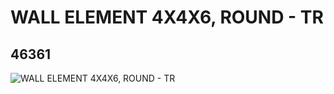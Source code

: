 # WALL ELEMENT 4X4X6, ROUND - TR
## 46361
![WALL ELEMENT 4X4X6, ROUND - TR](https://lc-www-live-s.legocdn.com/media/bricks/5/2/4195908.jpg)